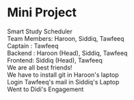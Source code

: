 # Mini Project
Smart Study Scheduler
<br>
Team Members: Haroon, Siddiq, Tawfeeq
<br>
Captain : Tawfeeq
<br>
Backend : Haroon (Head), Siddiq, Tawfeeq
<br>
Frontend: Siddiq (Head), Tawfeeq
<br>
We are all best friends!
<br>
We have to install git in Haroon's laptop
<br>
Login Tawfeeq's mail in Siddiq's Laptop
<br>
Went to Didi's Engagement